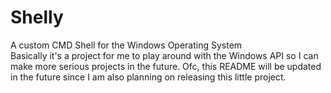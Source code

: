 # Shelly
 A custom CMD Shell for the Windows Operating System<br>
 Basically it's a project for me to play around with the Windows API so I can make more serious projects in the future. Ofc, this README will be updated in the future since I am also planning on releasing this little project.
